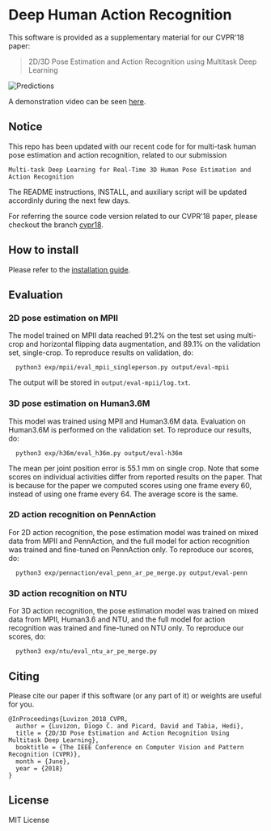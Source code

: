 # Deep Human Action Recognition

This software is provided as a supplementary material for our CVPR'18 paper:
> 2D/3D Pose Estimation and Action Recognition using Multitask Deep Learning

![Predictions](images/preds.png)

A demonstration video can be seen [here](https://www.youtube.com/watch?v=MNEZACbFA4Y&t=6s).


## Notice

This repo has been updated with our recent code for for multi-task human
pose estimation and action recognition, related to our submission
```
Multi-task Deep Learning for Real-Time 3D Human Pose Estimation and Action Recognition
```

The README instructions, INSTALL, and auxiliary script will be updated accordinly during the next few days.

For referring the source code version related to our CVPR'18 paper, please checkout the branch [cvpr18](https://github.com/dluvizon/deephar/tree/cvpr18).


## How to install

Please refer to the [installation guide](INSTALL.md).


## Evaluation

<!--In order to reproduce the results reported in the paper, please make sure-->
<!--that you are using the correct version by doing `git checkout v1.0-cvpr18`.-->

### 2D pose estimation on MPII

The model trained on MPII data reached 91.2% on the test set using multi-crop
and horizontal flipping data augmentation, and 89.1% on the validation set,
single-crop.
To reproduce results on validation, do:
```
  python3 exp/mpii/eval_mpii_singleperson.py output/eval-mpii
```
The output will be stored in `output/eval-mpii/log.txt`.

### 3D pose estimation on Human3.6M

This model was trained using MPII and Human3.6M data.
Evaluation on Human3.6M is performed on the validation set.
To reproduce our results, do:
```
  python3 exp/h36m/eval_h36m.py output/eval-h36m
```
The mean per joint position error is 55.1 mm on single crop.
Note that some scores on individual activities differ from reported results
on the paper. That is because for the paper we computed scores using one frame
every 60, instead of using one frame every 64. The average score is the same.

### 2D action recognition on PennAction

For 2D action recognition, the pose estimation model was trained on mixed
data from MPII and PennAction, and the full model for action recognition was
trained and fine-tuned on PennAction only.
To reproduce our scores, do:
```
  python3 exp/pennaction/eval_penn_ar_pe_merge.py output/eval-penn
```

### 3D action recognition on NTU

For 3D action recognition, the pose estimation model was trained on mixed
data from MPII, Human3.6 and NTU, and the full model for action recognition was
trained and fine-tuned on NTU only.
To reproduce our scores, do:
```
  python3 exp/ntu/eval_ntu_ar_pe_merge.py
```


## Citing

Please cite our paper if this software (or any part of it) or weights are
useful for you.
```
@InProceedings{Luvizon_2018_CVPR,
  author = {Luvizon, Diogo C. and Picard, David and Tabia, Hedi},
  title = {2D/3D Pose Estimation and Action Recognition Using Multitask Deep Learning},
  booktitle = {The IEEE Conference on Computer Vision and Pattern Recognition (CVPR)},
  month = {June},
  year = {2018}
}
```

## License

MIT License

